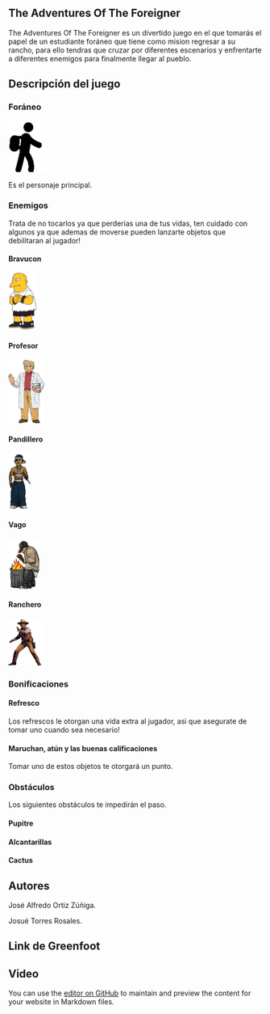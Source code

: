 ## The Adventures Of The Foreigner

The Adventures Of The Foreigner es un divertido juego en el que tomarás el papel de un estudiante foráneo que tiene como mision regresar a su rancho, para ello tendras que cruzar por diferentes escenarios y enfrentarte a diferentes enemigos para finalmente llegar al pueblo.

## Descripción del juego

### Foráneo

<img src = "https://github.com/objetos-inter2018/Adventures_Foreigner/blob/master/juego/images/foraneo.png" />

Es el personaje principal.

### Enemigos

Trata de no tocarlos ya que perderias una de tus vidas, ten cuidado con algunos ya que ademas de moverse pueden lanzarte objetos que debilitaran al jugador! 

#### Bravucon

<img src = "https://github.com/objetos-inter2018/Adventures_Foreigner/blob/master/juego/images/Bravucon.png" />

#### Profesor

<img src = "https://github.com/objetos-inter2018/Adventures_Foreigner/blob/master/juego/images/Profesor_Oak_(XY).png" />

#### Pandillero

<img src = "https://github.com/objetos-inter2018/Adventures_Foreigner/blob/master/juego/images/pandillero.png" />

#### Vago

<img src = "https://github.com/objetos-inter2018/Adventures_Foreigner/blob/master/juego/images/vago2.png" />

#### Ranchero

<img src = "https://github.com/objetos-inter2018/Adventures_Foreigner/blob/master/juego/images/Western-26 - copia2.png" />

### Bonificaciones

#### Refresco

Los refrescos le otorgan una vida extra al jugador, asi que asegurate de tomar uno cuando sea necesario!

#### Maruchan, atún y las buenas calificaciones

Tomar uno de estos objetos te otorgará un punto.

### Obstáculos

Los siguientes obstáculos te impedirán el paso.

#### Pupitre


#### Alcantarillas


#### Cactus



## Autores

José Alfredo Ortiz Zúñiga.

Josué Torres Rosales.

## Link de Greenfoot


## Video





You can use the [editor on GitHub](https://github.com/objetos-inter2018/Adventures_Foreigner/edit/master/README.md) to maintain and preview the content for your website in Markdown files.

